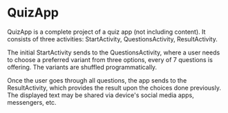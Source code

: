 # QuizApp
QuizApp is a complete project of a quiz app (not including content).
It consists of three activities: StartActivity, QuestionsActivity, ResultActivity.

The initial StartActivity sends to the QuestionsActivity, where a user needs to choose a preferred variant from three options, every of 7 questions is offering.
The variants are shuffled programmatically.

Once the user goes through all questions, the app sends to the ResultActivity, which provides the result upon the choices done previously. 
The displayed text may be shared via device's social media apps, messengers, etc.
